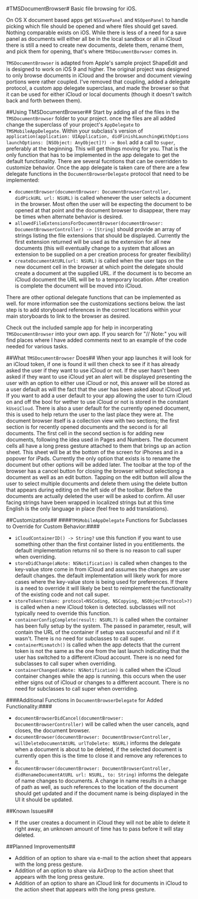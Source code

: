 #TMSDocumentBrowser#
Basic file browsing for iOS.

On OS X document based apps get `NSSavePanel` and `NSOpenPanel` to handle picking which file should be opened and where files should get saved. Nothing comparable exists on iOS. While there is less of a need for a save panel as documents will either all be in the local sandbox or all in iCloud there is still a need to create new documents, delete them, rename them, and pick them for opening, that's where `TMSDocumentBorwser` comes in.

`TMSDocumentBrowser` is adapted from Apple's sample project ShapeEdit and is designed to work on iOS 9 and higher. The original project was designed to only browse documents in iCloud and the browser and document viewing portions were rather coupled. I've removed that coupling, added a delegate protocol, a custom app delegate superclass, and made the browser so that it can be used for either iCloud or local documents (though it doesn't switch back and forth between them).


##Using TMSDocumentBrowser##
Start by adding all of the files in the `TMSDocumentBrowser` folder to your project. once the files are all added change the superclass of your project's `AppDelegate` to `TMSMobileAppDelegate`. Within your subclass's version of `application(application: UIApplication, didFinishLaunchingWithOptions launchOptions: [NSObject: AnyObject]?) -> Bool` add a call to `super`, preferably at the beginning. This will get things moving for you. That is the only function that has to be implemented in the app delegate to get the default functionality. There are several fucntions that can be overridden to customize behavior.
Once the app delegate is taken care of there are a few delegate functions in the `DocumentBrowserDelegate` protocol that need to be implemented:

* `documentBrowser(documentBrowser: DocumentBrowserController, didPickURL url: NSURL)` is called whenever the user selects a document in the browser. Most often the user will be expecting the document to be opened at that point and the document browser to disappear, there may be times when alternate behavior is desired.
* `allowedFileExtensionsForDocumentBrowser(documentBrowser: DocumentBrowserController) -> [String]` should provide an array of strings listing the file extensions that should be displayed. Currently the first extension returned will be used as the extension for all new documents (this will eventually change to a system that allows an extension to be supplied on a per creation process for greater flexibility)
* `createDocumentAtURL(url: NSURL)` is called when the user taps on the new document cell in the browser at which point the delegate should create a document at the supplied URL. if the document is to become an iCloud document the URL will be to a temporary location. After creation is complete the document will be moved into iCloud.

There are other optional delegate functions that can be implemented as well. for more information see the customizations sections below.
the last step is to add storyboard references in the correct locations within your main storyboards to link to the browser as desired.

Check out the included sample app for help in incorperating `TMSDocumentBrowser` into your own app. If you search for "// Note:" you will find places where I have added comments next to an example of the code needed for various tasks.

##What `TMSDocumentBrowser` Does##
When your app launches it will look for an iCloud token, if one is found it will then check to see if it has already asked the user if they want to use iCloud or not. If the user hasn't been asked if they want to use iCloud yet an alert will be displayed presenting the user with an option to either use iCloud or not, this answer will be stored as a user default as will the fact that the user has been asked about iCloud yet. If you want to add a user default to your app allowing the user to turn iCloud on and off the bool for wether to use iCloud or not is stored in the constant `kUseiCloud`. There is also a user default for the currently opened document, this is used to help return the user to the last place they were at. 
The document browser itself is a collection view with two sections; the first section is for recently opened documents and the second is for all documents. The first cell in the second section is for adding new documents, following the idea used in Pages and Numbers. The document cells all have a long press gesture attached to them that brings up an action sheet. This sheet will be at the bottom of the screen for iPhones and in a popover for iPads. Currently the only option that exists is to rename the document but other options will be added later.
The toolbar at the top of the browser has a cancel button for closing the browser without selectiong a document as well as an edit button. Tapping on the edit button will allow the user to select multiple documents and delete them using the delete button that appears during editing on the left side of the toolbar. Before the documents are actually deleted the user will be asked to confirm.
All user facing strings have been wrapped in localized strings but at this time English is the only language in place (feel free to add translations).

##Customizations##
####`TMSMobileAppDelegate` Functions for Subclasses to Override for Custom Behavior:####
* `iCloudContainerID() -> String?` use this function if you want to use something other than the first container listed in you entitlements. the default implementation returns nil so there is no reason to call super when overriding.
* `storeDidChange(aNote: NSNotification)` is called when changes to the key-value store come in from iCloud and assumes the changes are user default changes. the default implementation will likely work for more cases where the key-value store is being used for preferences. If there is a need to override it will likely be best to reimplement the functionality of the existing code and not call super.
* `storeToken(token: protocol<NSCoding, NSCopying, NSObjectProtocol>?)` is called when a new iCloud token is detected. subclasses will not typically need to override this function.
* `containerConfigComplete(result: NSURL?)` is called when the container has been fully setup by the system. The passed in parameter, result, will contain the URL of the container if setup was successful and nil if it wasn't. There is no need for subclasses to call super.
* `containerMismatch()` is called when the app detects that the current token is not the same as the one from the last launch indicating that the user has switched to a different iCloud account. There is no need for subclasses to call super when overriding.
* `containerChanged(aNote: NSNotification)` is called when the iCloud container changes while the app is running. this occurs when the user either signs out of iCloud or changes to a different account. There is no need for subclasses to call super when overriding.


####Additional Functions in `DocumentBrowserDelegate` for Added Functionality:####
* `documentBrowserDidCancel(documentBrowser: DocumentBrowserController)` will be called when the user cancels, aqnd closes, the document browser.
* `documentBrowser(documentBrowser: DocumentBrowserController, willDeleteDocumentAtURL urlToDelete: NSURL)` informs the delegate when a document is about to be deleted, if the selected document is currently open this is the time to close it and remove any references to it.
* `documentBrowser(documentBrowser: DocumentBrowserController, didRenameDocumentAtURL url: NSURL, to: String)` informs the delegate of name changes to documents. A change in name results in a change of path as well, as such references to the location of the document should get updated and if the document name is being displayed in the UI it should be updated.



##Known Issues##
* If the user creates a document in iCloud they will not be able to delete it right away, an unknown amount of time has to pass before it will stay deleted.


##Planned Improvements##
* Addition of an option to share via e-mail to the action sheet that appears with the long press gesture.
* Addition of an option to share via AirDrop to the action sheet that appears with the long press gesture.
* Addition of an option to share an iCloud link for documents in iCloud to the action sheet that appears with the long press gesture.